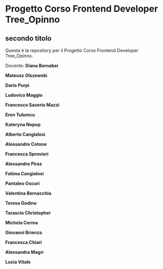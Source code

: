 # Progetto Corso Frontend Developer Tree_Opinno

## secondo titolo

Questa è la repository per il Progetto Corso Frontend Developer Tree_Opinno.

Docente: **Diana Bernabei**

**Mateusz Olszewski**

**Dario Purpi**

**Ludovico Maggio**

**Francesco Saverio Mazzi**

**Eren Tulumcu**

**Kateryna Nepop**

**Alberto Cangialosi**

**Alessandro Cotone**

**Francesca Sprovieri**

**Alessandro Piras**

**Fatima Cangialosi**

**Pantaleo Oscuri**

**Valentina Bernacchia**

**Teresa Godino**

**Tarascio Christopher**

**Michela Cerma**

**Giovanni Brienza**

**Francesca Chiari**

**Alessandra Magri**

**Lucia Vitale**

